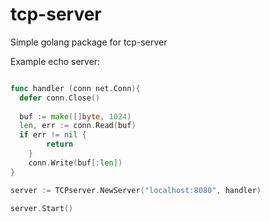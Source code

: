 # tcp-server
Simple golang package for tcp-server

Example echo server:

``` Go

func handler (conn net.Conn){
  defer conn.Close()
  
  buf := make([]byte, 1024)
  len, err := conn.Read(buf)
  if err != nil {
		return
	}
	conn.Write(buf[:len])
}

server := TCPserver.NewServer("localhost:8080", handler)

server.Start()

```
